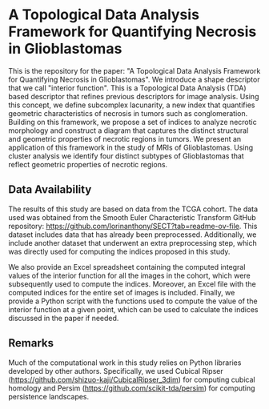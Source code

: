 # A Topological Data Analysis Framework for Quantifying Necrosis in Glioblastomas

This is the repository for the paper: "A Topological Data Analysis Framework for Quantifying Necrosis in Glioblastomas". We introduce a shape descriptor that we call "interior function". This is a Topological Data Analysis (TDA) based descriptor that refines previous descriptors for image analysis. Using this concept, we define subcomplex lacunarity, a new index that quantifies geometric characteristics of necrosis in tumors such as conglomeration. Building on this framework, we propose a set of indices to analyze necrotic morphology and construct a diagram that captures the distinct structural and geometric properties of necrotic regions in tumors. We present an application of this framework in the study of MRIs of Glioblastomas. Using cluster analysis we identify four distinct subtypes of Glioblastomas that reflect geometric properties of necrotic regions.

## Data Availability

The results of this study are based on data from the TCGA cohort. The data used was obtained from the Smooth Euler Characteristic Transform GitHub repository: https://github.com/lorinanthony/SECT?tab=readme-ov-file. This dataset includes data that has already been preprocessed. Additionally, we include another dataset that underwent an extra preprocessing step, which was directly used for computing the indices proposed in this study.

We also provide an Excel spreadsheet containing the computed integral values of the interior function for all the images in the cohort, which were subsequently used to compute the indices. Moreover, an Excel file with the computed indices for the entire set of images is included. Finally, we provide a Python script with the functions used to compute the value of the interior function at a given point, which can be used to calculate the indices discussed in the paper if needed.

## Remarks

Much of the computational work in this study relies on Python libraries developed by other authors. Specifically, we used Cubical Ripser (https://github.com/shizuo-kaji/CubicalRipser_3dim) for computing cubical homology and Persim (https://github.com/scikit-tda/persim) for computing persistence landscapes.



